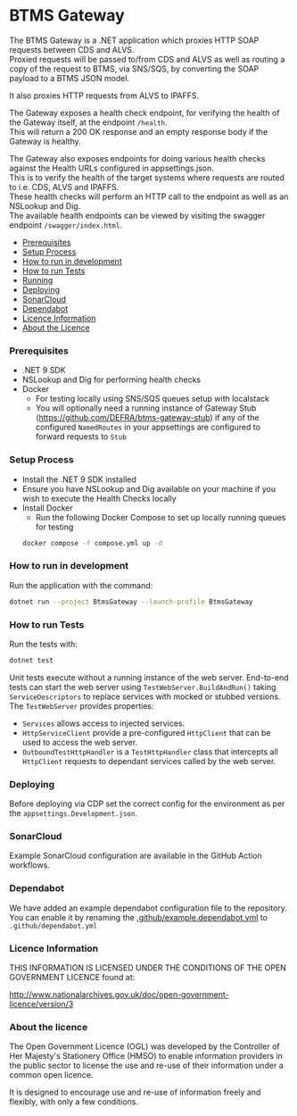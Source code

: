 # BTMS Gateway

The BTMS Gateway is a .NET application which proxies HTTP SOAP requests between CDS and ALVS.  
Proxied requests will be passed to/from CDS and ALVS as well as routing a copy of the request to BTMS, via SNS/SQS, by converting the SOAP payload to a BTMS JSON model.

It also proxies HTTP requests from ALVS to IPAFFS.

The Gateway exposes a health check endpoint, for verifying the health of the Gateway itself, at the endpoint <code>/health</code>.  
This will return a 200 OK response and an empty response body if the Gateway is healthy.

The Gateway also exposes endpoints for doing various health checks against the Health URLs configured in appsettings.json.  
This is to verify the health of the target systems where requests are routed to i.e. CDS, ALVS and IPAFFS.  
These health checks will perform an HTTP call to the endpoint as well as an NSLookup and Dig.  
The available health endpoints can be viewed by visiting the swagger endpoint <code>/swagger/index.html</code>.

* [Prerequisites](#prerequisites) 
* [Setup Process](#setup-process)
* [How to run in development](#how-to-run-in-development)
* [How to run Tests](#how-to-run-tests)
* [Running](#running)
* [Deploying](#deploying)
* [SonarCloud](#sonarCloud)
* [Dependabot](#dependabot)
* [Licence Information](#licence-information)
* [About the Licence](#about-the-licence)

### Prerequisites

- .NET 9 SDK
- NSLookup and Dig for performing health checks
- Docker
  - For testing locally using SNS/SQS queues setup with localstack
  - You will optionally need a running instance of Gateway Stub (https://github.com/DEFRA/btms-gateway-stub) if any of the configured <code>NamedRoutes</code> in your appsettings are configured to forward requests to <code>Stub</code>

### Setup Process

- Install the .NET 9 SDK installed
- Ensure you have NSLookup and Dig available on your machine if you wish to execute the Health Checks locally
- Install Docker
  - Run the following Docker Compose to set up locally running queues for testing
  ```bash
  docker compose -f compose.yml up -d
  ```

### How to run in development

Run the application with the command:

```bash
dotnet run --project BtmsGateway --launch-profile BtmsGateway
```

### How to run Tests

Run the tests with:

```bash
dotnet test
```

Unit tests execute without a running instance of the web server. 
End-to-end tests can start the web server using `TestWebServer.BuildAndRun()` taking `ServiceDescriptors` to replace services with mocked or stubbed versions. The `TestWebServer` provides properties:
- `Services` allows access to injected services.
- `HttpServiceClient` provide a pre-configured `HttpClient` that can be used to access the web server.
- `OutboundTestHttpHandler` is a `TestHttpHandler` class that intercepts all `HttpClient` requests to dependant services called by the web server.

### Deploying

Before deploying via CDP set the correct config for the environment as per the `appsettings.Development.json`.

### SonarCloud

Example SonarCloud configuration are available in the GitHub Action workflows.

### Dependabot

We have added an example dependabot configuration file to the repository. You can enable it by renaming
the [.github/example.dependabot.yml](.github/example.dependabot.yml) to `.github/dependabot.yml`

### Licence Information

THIS INFORMATION IS LICENSED UNDER THE CONDITIONS OF THE OPEN GOVERNMENT LICENCE found at:

<http://www.nationalarchives.gov.uk/doc/open-government-licence/version/3>

### About the licence

The Open Government Licence (OGL) was developed by the Controller of Her Majesty's Stationery Office (HMSO) to enable information providers in the public sector to license the use and re-use of their information under a common open licence.

It is designed to encourage use and re-use of information freely and flexibly, with only a few conditions.
